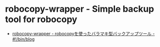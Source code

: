 robocopy-wrapper - Simple backup tool for robocopy
==================================================

* [robocopy-wrapper - robocopyを使ったバラマキ型バックアップツール - #!/bin/blog](http://mofigan.posterous.com/robocopy-wrapper-robocopy)
